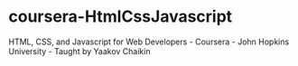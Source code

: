 # coursera-HtmlCssJavascript
HTML, CSS, and Javascript for Web Developers - Coursera - John Hopkins University - Taught by Yaakov Chaikin
